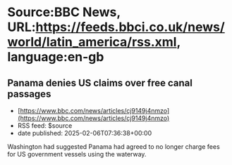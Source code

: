 # Source:BBC News, URL:https://feeds.bbci.co.uk/news/world/latin_america/rss.xml, language:en-gb

## Panama denies US claims over free canal passages
 - [https://www.bbc.com/news/articles/cj9149j4nmzo](https://www.bbc.com/news/articles/cj9149j4nmzo)
 - RSS feed: $source
 - date published: 2025-02-06T07:36:38+00:00

Washington had suggested Panama had agreed to no longer charge fees for US government vessels using the waterway.

